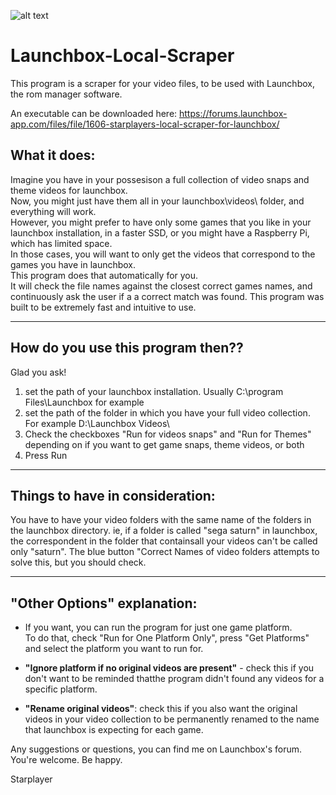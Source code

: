 ![alt text](https://forums.launchbox-app.com/uploads/monthly_2019_02/llst.png.47899c48356d3b7b33c697b91efda3a2.png)

# Launchbox-Local-Scraper

 This program is a scraper for your video files, to be used with Launchbox, the rom manager software.  
 
 An executable can be downloaded here: https://forums.launchbox-app.com/files/file/1606-starplayers-local-scraper-for-launchbox/  
 
## What it does:  
Imagine you have in your possesison a full collection of video snaps and theme videos for launchbox.  
Now, you might just have them all in your launchbox\videos\ folder, and everything will work.  
However, you might prefer to have only some games that you like in your launchbox installation, in a faster SSD, or you might have a Raspberry Pi, which has limited space.  
In those cases, you will want to only get the videos that correspond to the games you have in launchbox.  
This program does that automatically for you.  
It will check the file names against the closest correct games names, and continuously ask the user if a a correct match was found. This program was built to be extremely fast and intuitive to use.

-----------------------------------------------------------------------------------------------------------  

## How do you use this program then??
Glad you ask!  

1. set the path of your launchbox installation. Usually C:\program Files\Launchbox for example  
2. set the path of the folder in which you have your full video collection. For example D:\Launchbox Videos\  
3. Check the checkboxes "Run for videos snaps" and "Run for Themes" depending on if you want to get game snaps, theme videos, or both  
4. Press Run  

-----------------------------------------------------------------------------------------------------------

## Things to have in consideration:

You have to have your video folders with the same name of the folders in the launchbox directory.
ie, if a folder is called "sega saturn" in launchbox, the correspondent in the folder that containsall your videos can't be called only "saturn".
The blue button "Correct Names of video folders attempts to solve this, but you should check.  

-----------------------------------------------------------------------------------------------------------

## "Other Options" explanation:

- If you want, you can run the program for just one game platform.  
To do that, check "Run for One Platform Only", press "Get Platforms" and select the platform you want to run for.
  
- **"Ignore platform if no original videos are present"** - check this if you don't want to be reminded thatthe program didn't found any videos for a specific platform.
- **"Rename original videos"**: check this if you also want the original videos in your video collection to be permanently renamed to the name that launchbox is expecting for each game.

Any suggestions or questions, you can find me on Launchbox's forum.  
You're welcome. Be happy.

Starplayer 
